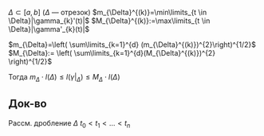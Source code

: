 $\Delta \subset [a, b]$ ($\Delta$ — отрезок)
$m_{\Delta}^{(k)}=\min\limits_{t \in \Delta}|\gamma_{k}'(t)|$
$M_{\Delta}^{(k)}:=\max\limits_{t \in \Delta}|\gamma'_{k}(t)|$

$m_{\Delta}=\left( \sum\limits_{k=1}^{d} (m_{\Delta}^{(k)})^{2}\right)^{1/2}$
$M_{\Delta}:= \left( \sum\limits_{k=1}^{d}(M_{\Delta}^{(k)})^{2} \right)^{1/2}$

Тогда $m_{\Delta}\cdot l(\Delta)\leq l(\gamma|_{\Delta})\leq M_{\Delta}\cdot l(\Delta)$
## Док-во

Рассм. дробление $\Delta$ $t_{0}< t_{1}<\dots< t_{n}$